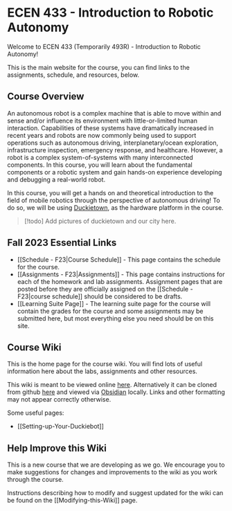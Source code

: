 # ECEN 433 - Introduction to Robotic Autonomy

Welcome to ECEN 433 (Temporarily 493R) - Introduction to Robotic Autonomy! 

This is the main website for the course, you can find links to the assignments, schedule, and resources, below.
## Course Overview

An autonomous robot is a complex machine that is able to move within and sense and/or influence its environment with little-or-limited human interaction. Capabilities of these systems have dramatically increased in recent years and robots are now commonly being used to support operations such as autonomous driving, interplanetary/ocean exploration, infrastructure inspection, emergency response, and healthcare. However, a robot is a complex system-of-systems with many interconnected components. In this course, you will learn about the fundamental components or a robotic system and gain hands-on experience developing and debugging a real-world robot.  

In this course, you will get a hands on and theoretical introduction to the field of mobile robotics through the perspective of autonomous driving! To do so, we will be using [Duckietown](https://www.duckietown.org/), as the hardware platform in the course.  

> [!todo] Add pictures of duckietown and our city here.


## Fall 2023 Essential Links

- [[Schedule - F23|Course Schedule]] - This page contains the schedule for the course.
- [[Assignments - F23|Assignments]] - This page contains instructions for each of the homework and lab assignments. Assignment pages that are posted before they are officially assigned on the [[Schedule - F23|course schedule]] should be considered to be drafts.
- [[Learning Suite Page]] - The learning suite page for the course will contain the grades for the course and some assignments may be submitted here, but most everything else you need should be on this site.






## Course Wiki

This is the home page for the course wiki. You will find lots of useful information here about the labs, assignments and other resources. 

This wiki is meant to be viewed online [here](https://publish.obsidian.md/joshua-mangelson/courses/ecen433/BYU-ECEN-433).
Alternatively it can be cloned from github [here](https://github.com/jmangelson/ecen433-wiki) and viewed via [Obsidian](https://obsidian.md/) locally. 
Links and other formatting may not appear correctly otherwise. 

Some useful pages:
- [[Setting-up-Your-Duckiebot]]


## Help Improve this Wiki

This is a new course that we are developing as we go. 
We encourage you to make suggestions for changes and improvements to the wiki as you work through the course.

Instructions describing how to modify and suggest updated for the wiki can be found on the [[Modifying-this-Wiki]] page.



